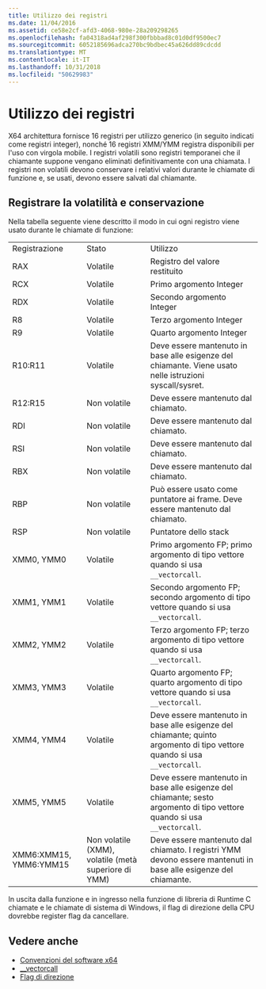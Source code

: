 ```yaml
---
title: Utilizzo dei registri
ms.date: 11/04/2016
ms.assetid: ce58e2cf-afd3-4068-980e-28a209298265
ms.openlocfilehash: fa04318ad4af298f300fbbbad8c01d0df9500ec7
ms.sourcegitcommit: 6052185696adca270bc9bdbec45a626dd89cdcdd
ms.translationtype: MT
ms.contentlocale: it-IT
ms.lasthandoff: 10/31/2018
ms.locfileid: "50629983"
---
```

# <a name="register-usage"></a>Utilizzo dei registri

X64 architettura fornisce 16 registri per utilizzo generico (in seguito indicati come registri integer), nonché 16 registri XMM/YMM registra disponibili per l'uso con virgola mobile. I registri volatili sono registri temporanei che il chiamante suppone vengano eliminati definitivamente con una chiamata. I registri non volatili devono conservare i relativi valori durante le chiamate di funzione e, se usati, devono essere salvati dal chiamante.

## <a name="register-volatility-and-preservation"></a>Registrare la volatilità e conservazione

Nella tabella seguente viene descritto il modo in cui ogni registro viene usato durante le chiamate di funzione:

||||
|-|-|-|
|Registrazione|Stato|Utilizzo|
|RAX|Volatile|Registro del valore restituito|
|RCX|Volatile|Primo argomento Integer|
|RDX|Volatile|Secondo argomento Integer|
|R8|Volatile|Terzo argomento Integer|
|R9|Volatile|Quarto argomento Integer|
|R10:R11|Volatile|Deve essere mantenuto in base alle esigenze del chiamante. Viene usato nelle istruzioni syscall/sysret.|
|R12:R15|Non volatile|Deve essere mantenuto dal chiamato.|
|RDI|Non volatile|Deve essere mantenuto dal chiamato.|
|RSI|Non volatile|Deve essere mantenuto dal chiamato.|
|RBX|Non volatile|Deve essere mantenuto dal chiamato.|
|RBP|Non volatile|Può essere usato come puntatore ai frame. Deve essere mantenuto dal chiamato.|
|RSP|Non volatile|Puntatore dello stack|
|XMM0, YMM0|Volatile|Primo argomento FP; primo argomento di tipo vettore quando si usa `__vectorcall`.|
|XMM1, YMM1|Volatile|Secondo argomento FP; secondo argomento di tipo vettore quando si usa `__vectorcall`.|
|XMM2, YMM2|Volatile|Terzo argomento FP; terzo argomento di tipo vettore quando si usa `__vectorcall`.|
|XMM3, YMM3|Volatile|Quarto argomento FP; quarto argomento di tipo vettore quando si usa `__vectorcall`.|
|XMM4, YMM4|Volatile|Deve essere mantenuto in base alle esigenze del chiamante; quinto argomento di tipo vettore quando si usa `__vectorcall`.|
|XMM5, YMM5|Volatile|Deve essere mantenuto in base alle esigenze del chiamante; sesto argomento di tipo vettore quando si usa `__vectorcall`.|
|XMM6:XMM15, YMM6:YMM15|Non volatile (XMM), volatile (metà superiore di YMM)|Deve essere mantenuto dal chiamato. I registri YMM devono essere mantenuti in base alle esigenze del chiamante.|

In uscita dalla funzione e in ingresso nella funzione di libreria di Runtime C chiamate e le chiamate di sistema di Windows, il flag di direzione della CPU dovrebbe register flag da cancellare.

## <a name="see-also"></a>Vedere anche

- [Convenzioni del software x64](../build/x64-software-conventions.md)
- [__vectorcall](../cpp/vectorcall.md)
- [Flag di direzione](../c-runtime-library/direction-flag.md)
